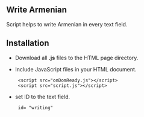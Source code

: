 ## Write Armenian
   Script helps to write Armenian in every text field.

## Installation
- Download all **.js** files to the HTML page directory.

- Include JavaScript files in your HTML document.
  ```
   <script src="onDomReady.js"></script>
   <script src="script.js"></script>
  ```
- set ID to the text field.
  ```
   id= "writing" 
  ```



